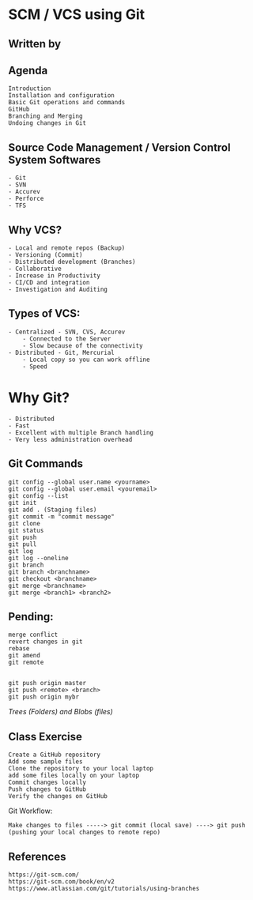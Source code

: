 ## ########################
# SCM / VCS using Git
## ########################

## Written by <Linus Torvalds>


## Agenda

    Introduction
    Installation and configuration
    Basic Git operations and commands
    GitHub
    Branching and Merging
    Undoing changes in Git


## Source Code Management / Version Control System Softwares
    - Git
    - SVN
    - Accurev
    - Perforce
    - TFS

## Why VCS?
    - Local and remote repos (Backup)
    - Versioning (Commit)
    - Distributed development (Branches)
    - Collaborative
    - Increase in Productivity
    - CI/CD and integration
    - Investigation and Auditing

## Types of VCS:
    - Centralized - SVN, CVS, Accurev
        - Connected to the Server
        - Slow because of the connectivity
    - Distributed - Git, Mercurial
        - Local copy so you can work offline
        - Speed
        

# Why Git?
    - Distributed
    - Fast
    - Excellent with multiple Branch handling
    - Very less administration overhead


## Git Commands

    git config --global user.name <yourname>
    git config --global user.email <youremail>
    git config --list
    git init
    git add . (Staging files)
    git commit -m "commit message"
    git clone
    git status
    git push
    git pull
    git log
    git log --oneline
    git branch
    git branch <branchname>
    git checkout <branchname>
    git merge <branchname>
    git merge <branch1> <branch2>


## Pending:
    merge conflict
    revert changes in git
    rebase
    git amend
    git remote


    git push origin master
    git push <remote> <branch>
    git push origin mybr


*Trees (Folders) and Blobs (files)*
 
## Class Exercise
    
    Create a GitHub repository
    Add some sample files
    Clone the repository to your local laptop
    add some files locally on your laptop
    Commit changes locally
    Push changes to GitHub
    Verify the changes on GitHub

Git Workflow:

    Make changes to files -----> git commit (local save) ----> git push (pushing your local changes to remote repo)


## References

    https://git-scm.com/
    https://git-scm.com/book/en/v2
    https://www.atlassian.com/git/tutorials/using-branches


